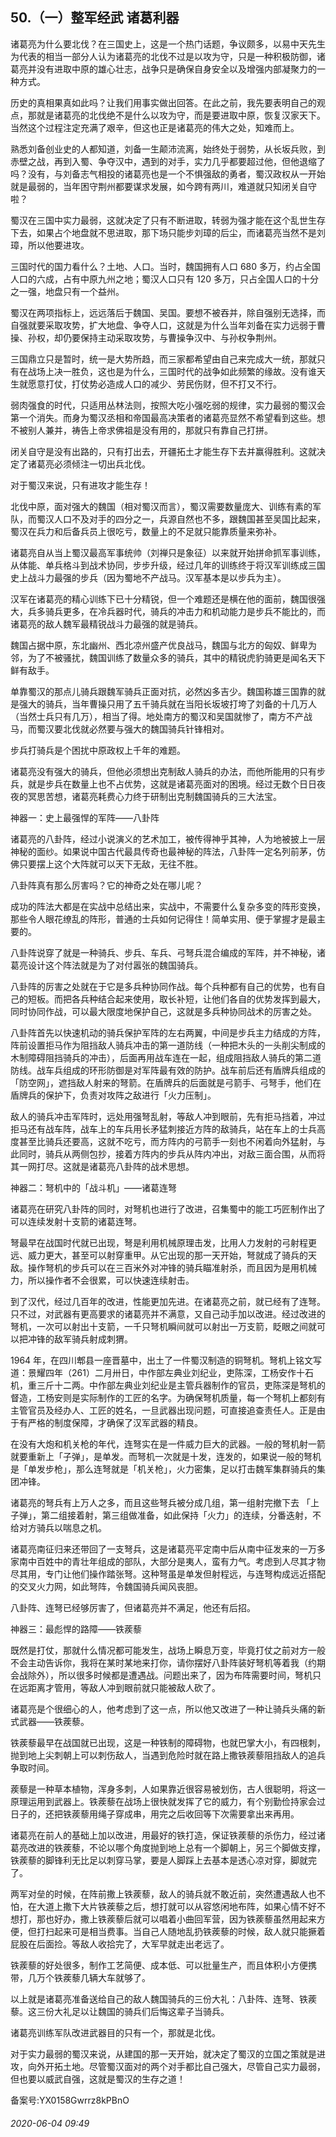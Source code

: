 ## 50.（一）整军经武 诸葛利器
诸葛亮为什么要北伐？在三国史上，这是一个热门话题，争议颇多，以易中天先生为代表的相当一部分人认为诸葛亮的北伐不过是以攻为守，只是一种积极防御，诸葛亮并没有进取中原的雄心壮志，战争只是确保自身安全以及增强内部凝聚力的一种方式。



历史的真相果真如此吗？让我们用事实做出回答。在此之前，我先要表明自己的观点，那就是诸葛亮的北伐绝不是什么以攻为守，而是要进取中原，恢复汉家天下。当然这个过程注定充满了艰辛，但这也正是诸葛亮的伟大之处，知难而上。



熟悉刘备创业史的人都知道，刘备一生颠沛流离，始终处于弱势，从长坂兵败，到赤壁之战，再到入蜀、争夺汉中，遇到的对手，实力几乎都要超过他，但他退缩了吗？没有，与刘备志气相投的诸葛亮也是一个不惧强敌的勇者，蜀汉政权从一开始就是最弱的，当年困守荆州都要谋求发展，如今跨有两川，难道就只知闭关自守啦？



蜀汉在三国中实力最弱，这就决定了只有不断进取，转弱为强才能在这个乱世生存下去，如果占个地盘就不思进取，那下场只能步刘璋的后尘，而诸葛亮当然不是刘璋，所以他要进攻。



三国时代的国力看什么？土地、人口。当时，魏国拥有人口 680 多万，约占全国人口的六成，占有中原九州之地；蜀汉人口只有 120 多万，只占全国人口的十分之一强，地盘只有一个益州。



蜀汉在两项指标上，远远落后于魏国、吴国。要想不被吞并，除自强别无选择，而自强就要采取攻势，扩大地盘、争夺人口，这就是为什么当年刘备在实力远弱于曹操、孙权，却仍要保持主动采取攻势，与曹操争汉中、与孙权争荆州。



三国鼎立只是暂时，统一是大势所趋，而三家都希望由自己来完成大一统，那就只有在战场上决一胜负，这也是为什么，三国时代的战争如此频繁的缘故。没有谁天生就愿意打仗，打仗势必造成人口的减少、劳民伤财，但不打又不行。



弱肉强食的时代，只适用丛林法则，按照大吃小强吃弱的规律，实力最弱的蜀汉会第一个消失。而身为蜀汉丞相和帝国最高决策者的诸葛亮显然不希望看到这些。想不被别人兼并，祷告上帝求佛祖是没有用的，那就只有靠自己打拼。



闭关自守是没有出路的，只有打出去，开疆拓土才能生存下去并赢得胜利。这就决定了诸葛亮必须倾注一切出兵北伐。



对于蜀汉来说，只有进攻才能生存！



北伐中原，面对强大的魏国（相对蜀汉而言），蜀汉需要数量庞大、训练有素的军队，而蜀汉人口不及对手的四分之一，兵源自然也不多，跟魏国甚至吴国比起来，蜀汉在兵力和后备兵员上很吃亏，数量上的不足就只能靠质量来弥补。



诸葛亮自从当上蜀汉最高军事统帅（刘禅只是象征）以来就开始拼命抓军事训练，从体能、单兵格斗到战术协同，步步升级，经过几年的训练终于将汉军训练成三国史上战斗力最强的步兵（因为蜀地不产战马。汉军基本是以步兵为主）。



汉军在诸葛亮的精心训练下已十分精锐，但一个难题还是横在他的面前，魏国很强大，兵多骑兵更多，在冷兵器时代，骑兵的冲击力和机动能力是步兵不能比的，而诸葛亮的敌人魏军最精锐战斗力最强的就是骑兵。



魏国占据中原，东北幽州、西北凉州盛产优良战马，魏国与北方的匈奴、鲜卑为邻，为了不被骚扰，魏国训练了数量众多的骑兵，其中的精锐虎豹骑更是闻名天下鲜有敌手。



单靠蜀汉的那点儿骑兵跟魏军骑兵正面对抗，必然凶多吉少。魏国称雄三国靠的就是强大的骑兵，当年曹操只用了五千骑兵就在当阳长坂坡打垮了刘备的十几万人（当然士兵只有几万），相当了得。地处南方的蜀汉和吴国就惨了，南方不产战马，而蜀汉要北伐就必然要与强大的魏国骑兵针锋相对。



步兵打骑兵是个困扰中原政权上千年的难题。



诸葛亮没有强大的骑兵，但他必须想出克制敌人骑兵的办法，而他所能用的只有步兵，就是步兵在数量上也不占优势，这就是诸葛亮面对的困境。经过无数个日日夜夜的冥思苦想，诸葛亮耗费心力终于研制出克制魏国骑兵的三大法宝。



神器一：史上最强悍的军阵——八卦阵



诸葛亮的八卦阵，经过小说演义的艺术加工，被传得神乎其神，人为地被披上一层神秘的面纱。如果说中国古代最具传奇也最神秘的阵法，八卦阵一定名列前茅，仿佛只要摆上这个大阵就可以天下无敌，无往不胜。



八卦阵真有那么厉害吗？它的神奇之处在哪儿呢？



成功的阵法大都是在实战中总结出来，实战中，不需要什么复杂多变的阵形变换，那些令人眼花缭乱的阵形，普通的士兵如何记得住！简单实用、便于掌握才是最主要的。



八卦阵说穿了就是一种骑兵、步兵、车兵、弓弩兵混合编成的军阵，并不神秘，诸葛亮设计这个阵法就是为了对付嚣张的魏国骑兵。



八卦阵的厉害之处就在于它是多兵种协同作战。每个兵种都有自己的优势，也有自己的短板。而把各兵种结合起来使用，取长补短，让他们各自的优势发挥到最大，同时协同作战，可以最大限度地保护自己，这就是多兵种协同战术的厉害之处。



八卦阵首先以快速机动的骑兵保护军阵的左右两翼，中间是步兵主力结成的方阵，阵前设置拒马作为阻挡敌人骑兵冲击的第一道防线（一种把木头的一头削尖制成的木制障碍阻挡骑兵的冲击），后面再用战车连在一起，组成阻挡敌人骑兵的第二道防线。战车兵组成的环形防御是对军阵最有效的防护。战车前后还有盾牌兵组成的「防空网」，遮挡敌人射来的弩箭。在盾牌兵的后面就是弓箭手、弓弩手，他们在盾牌兵的保护下，负责对攻阵之敌进行「火力压制」。



敌人的骑兵冲击军阵时，远处用强弩乱射，等敌人冲到眼前，先有拒马挡着，冲过拒马还有战车阵，战车上的车兵用长矛猛刺接近方阵的敌骑兵，站在车上的士兵高度甚至比骑兵还要高，这就不吃亏，而方阵内的弓箭手一刻也不闲着向外猛射，与此同时，骑兵从两侧包抄，接着方阵内的步兵从阵内冲出，对敌三面合围，从而将其一网打尽。这就是诸葛亮八卦阵的战术思想。



神器二：弩机中的「战斗机」——诸葛连弩



诸葛亮在研究八卦阵的同时，对弩机也进行了改进，召集蜀中的能工巧匠制作出了可以连续发射十支箭的诸葛连弩。



弩最早在战国时代就已出现，弩是利用机械原理击发，比用人力发射的弓射程更远、威力更大，甚至可以射穿重甲。从它出现的那一天开始，弩就成了骑兵的天敌。操作弩机的步兵可以在三百米外对冲锋的骑兵瞄准射杀，而且因为是用机械力，所以操作者不会很累，可以快速连续射击。



到了汉代，经过几百年的改进，性能更加先进。在诸葛亮之前，就已经有了连弩。只不过，对武器有更高要求的诸葛亮并不满意，又自己动手加以改进。经过改进的弩机，一次可以射出十支箭，一千只弩机瞬间就可以射出一万支箭，眨眼之间就可以把冲锋的敌军骑兵射成刺猬。



1964 年，在四川郫县一座晋墓中，出土了一件蜀汉制造的铜弩机。弩机上铭文写道：景耀四年（261）二月卅日，中作部左典业刘纪业，吏陈深，工杨安作十石机，重三斤十二两。中作部左典业刘纪业是主管兵器制作的官员，吏陈深是弩机的督造，工杨安则是实际制作的工匠的名字。为确保弩机质量，每一个弩机上都刻有主管官员及经办人、工匠的姓名，一旦武器出现问题，可直接追查责任人。正是由于有严格的制度保障，才确保了汉军武器的精良。



在没有大炮和机关枪的年代，连弩实在是一件威力巨大的武器。一般的弩机射一箭就要重新上「子弹」，是单发。而弩机一次就是十发，连发的，如果说一般的弩机是「单发步枪」，那么连弩就是「机关枪」，火力密集，足以打击魏军集群骑兵的集团冲锋。



诸葛亮的弩兵有上万人之多，而且这些弩兵被分成几组，第一组射完撤下去 「上子弹」，第二组接着射，第三组做准备，如此保持「火力」的连续，分番迭射，不给对方骑兵以喘息之机。



诸葛亮南征归来还带回了一支弩兵，这是诸葛亮平定南中后从南中征发来的一万多家南中百姓中的青壮年组成的部队，大部分是夷人，蛮有力气。考虑到人尽其才物尽其用，专门让他们操作踏张弩。这种弩虽是单发但射程远，与连弩构成远近搭配的交叉火力网，如此弩阵，令魏国骑兵闻风丧胆。



八卦阵、连弩已经够厉害了，但诸葛亮并不满足，他还有后招。



神器三：最彪悍的路障——铁蒺藜



既然是打仗，那就什么情况都可能发生，战场上瞬息万变，毕竟打仗之前对方一般不会主动告诉你，我将在某时某地来打你，请你摆好八卦阵装好弩机等着我（约期会战除外），所以很多时候都是遭遇战。问题出来了，因为布阵需要时间，弩机只在远距离才管用，等敌人冲到眼前就只能被敌人砍了。



诸葛亮是个很细心的人，他考虑到了这一点，所以他又改进了一种让骑兵头痛的新式武器——铁蒺藜。



铁蒺藜最早在战国就已出现，这是一种铁制的障碍物，也就巴掌大小，有四根刺，抛到地上尖刺朝上可以刺伤敌人，当遇到危险时就在路上撒铁蒺藜阻挡敌人的追兵争取时间。



蒺藜是一种草本植物，浑身多刺，人如果靠近很容易被划伤，古人很聪明，将这一原理运用到武器上。铁蒺藜在战场上很快就发挥了它的威力，有个别勤俭持家会过日子的，还把铁蒺藜用绳子穿成串，用完之后收回等下次需要拿出来再用。



诸葛亮在前人的基础上加以改进，用最好的铁打造，保证铁蒺藜的杀伤力，经过诸葛亮改进的铁蒺藜，不论以哪个角度抛到地上总有一个脚朝上，另三个脚做支撑，铁蒺藜的脚锋利无比足以刺穿马掌，要是人脚踩上去基本是透心凉对穿，脚就完了。



两军对垒的时候，在阵前撒上铁蒺藜，敌人的骑兵就不敢近前，突然遭遇敌人也不怕，在大道上撒下大片铁蒺藜之后，想打就可以从容悠闲地布阵，如果心情不好不想打，那也好办，撒上铁蒺藜后就可以唱着小曲回军营，因为铁蒺藜虽然用起来方便，但打扫起来可是相当费事。当自己人随地乱扔铁蒺藜的时候，敌人就只能撅着屁股在后面捡。等敌人收拾完了，大军早就走出老远了。



铁蒺藜的好处很多，制作工艺简便、成本低、可以批量生产，而且体积小方便携带，几万个铁蒺藜几辆大车就够了。



以上就是诸葛亮准备送给自己的敌人魏国骑兵的三份大礼：八卦阵、连弩、铁蒺藜。这三份大礼足以让魏国的骑兵们后悔这辈子当骑兵。



诸葛亮训练军队改进武器目的只有一个，那就是北伐。



对于实力最弱的蜀汉来说，从建国的那一天开始，就决定了蜀汉的立国之策就是进攻，向外开拓土地。尽管蜀汉面对的两个对手都比自己强大，尽管自己实力最弱，但也要以威武自强，这就是蜀汉的生存之道！



备案号:YX0158Gwrrz8kPBnO


###### 2020-06-04 09:49
